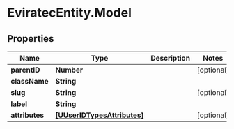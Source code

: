 # EviratecEntity.Model

## Properties
Name | Type | Description | Notes
------------ | ------------- | ------------- | -------------
**parentID** | **Number** |  | [optional] 
**className** | **String** |  | 
**slug** | **String** |  | [optional] 
**label** | **String** |  | 
**attributes** | [**[UUserIDTypesAttributes]**](UUserIDTypesAttributes.md) |  | [optional] 


